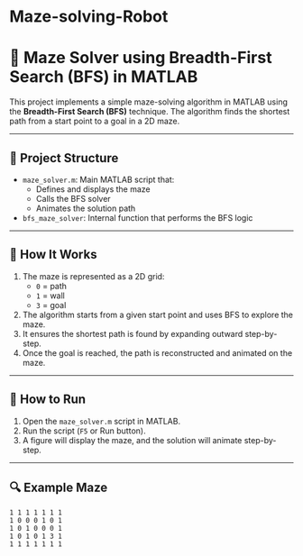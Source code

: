 # Maze-solving-Robot
# 🧩 Maze Solver using Breadth-First Search (BFS) in MATLAB

This project implements a simple maze-solving algorithm in MATLAB using the **Breadth-First Search (BFS)** technique. The algorithm finds the shortest path from a start point to a goal in a 2D maze.

---

## 📁 Project Structure

- `maze_solver.m`: Main MATLAB script that:
  - Defines and displays the maze
  - Calls the BFS solver
  - Animates the solution path
- `bfs_maze_solver`: Internal function that performs the BFS logic

---

## 🧠 How It Works

1. The maze is represented as a 2D grid:
   - `0` = path
   - `1` = wall
   - `3` = goal
2. The algorithm starts from a given start point and uses BFS to explore the maze.
3. It ensures the shortest path is found by expanding outward step-by-step.
4. Once the goal is reached, the path is reconstructed and animated on the maze.

---

## 🚀 How to Run

1. Open the `maze_solver.m` script in MATLAB.
2. Run the script (`F5` or Run button).
3. A figure will display the maze, and the solution will animate step-by-step.

---

## 🔍 Example Maze

```text
1 1 1 1 1 1 1
1 0 0 0 1 0 1
1 0 1 0 0 0 1
1 0 1 0 1 3 1
1 1 1 1 1 1 1
